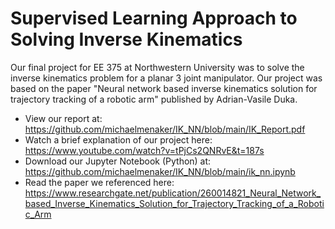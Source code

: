 # Supervised Learning Approach to Solving Inverse Kinematics
Our final project for EE 375 at Northwestern University was to solve the inverse kinematics problem for a planar 3 joint manipulator. Our project was based on the paper 
"Neural network based inverse kinematics solution for trajectory tracking of a robotic arm" published by Adrian-Vasile Duka.

  - View our report at: https://github.com/michaelmenaker/IK_NN/blob/main/IK_Report.pdf
  - Watch a brief explanation of our project here: https://www.youtube.com/watch?v=tPjCs2QNRvE&t=187s
  - Download our Jupyter Notebook (Python) at: https://github.com/michaelmenaker/IK_NN/blob/main/ik_nn.ipynb
  - Read the paper we referenced here: https://www.researchgate.net/publication/260014821_Neural_Network_based_Inverse_Kinematics_Solution_for_Trajectory_Tracking_of_a_Robotic_Arm
  
 
